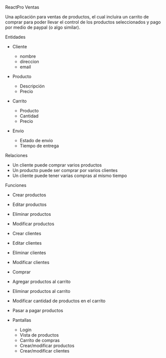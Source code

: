 ReactPro Ventas

Una aplicación para ventas de productos, el cual incluira un carrito de comprar para poder llevar el control de los productos seleccionados y pago por medio de paypal (o algo similar).

Entidades

- Cliente
  - nombre
  - direccion
  - email
- Producto
  - Descripción
  - Precio
- Carrito

  - Producto
  - Cantidad
  - Precio

- Envio
  - Estado de envio
  - Tiempo de entrega

Relaciones

- Un cliente puede comprar varios productos
- Un producto puede ser comprar por varios clientes
- Un cliente puede tener varias compras al mismo tiempo

Funciones

- Crear productos
- Editar productos
- Eliminar productos
- Modificar productos
- Crear clientes
- Editar clientes
- Eliminar clientes
- Modificar clientes
- Comprar
- Agregar productos al carrito
- Eliminar productos al carrito
- Modificar cantidad de productos en el carrito
- Pasar a pagar productos

- Pantallas
  - Login
  - Vista de productos
  - Carrito de compras
  - Crear/modificar productos
  - Crear/modificar clientes

